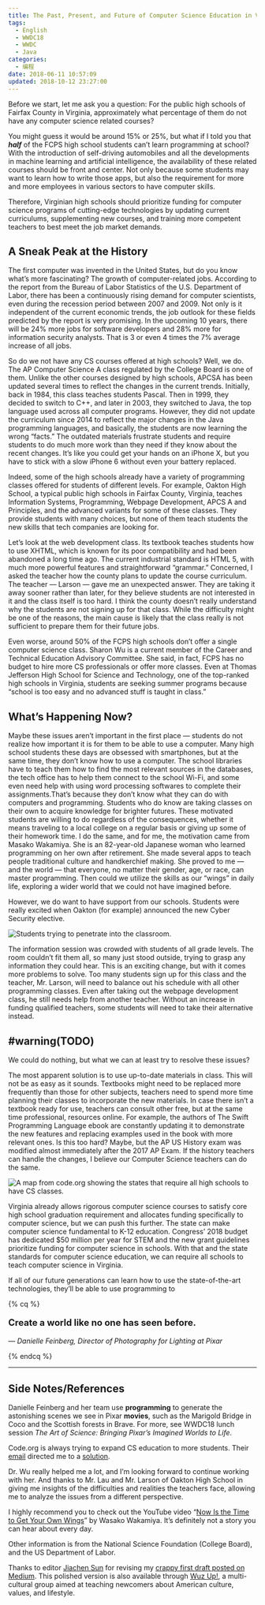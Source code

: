 ```yaml
---
title: The Past, Present, and Future of Computer Science Education in Virginian High Schools
tags:
  - English
  - WWDC18
  - WWDC
  - Java
categories:
  - 编程
date: 2018-06-11 10:57:09
updated: 2018-10-12 23:27:00
---
```


Before we start, let me ask you a question: For the public high schools of Fairfax County in Virginia, approximately what percentage of them do not have any computer science related courses?

<!-- more -->

You might guess it would be around 15% or 25%, but what if I told you that ***half*** of the FCPS high school students can’t learn programming at school? With the introduction of self-driving automobiles and all the developments in machine learning and artificial intelligence, the availability of these related courses should be front and center. Not only because some students may want to learn how to write those apps, but also the requirement for more and more employees in various sectors to have computer skills.

Therefore, Virginian high schools should prioritize funding for computer science programs of cutting-edge technologies by updating current curriculums, supplementing new courses, and training more competent teachers to best meet the job market demands.

## A Sneak Peak at the History

The first computer was invented in the United States, but do you know what’s more fascinating? The growth of computer-related jobs. According to the report from the Bureau of Labor Statistics of the U.S. Department of Labor, there has been a continuously rising demand for computer scientists, even during the recession period between 2007 and 2009. Not only is it independent of the current economic trends, the job outlook for these fields predicted by the report is very promising. In the upcoming 10 years, there will be 24% more jobs for software developers and 28% more for information security analysts. That is 3 or even 4 times the 7% average increase of all jobs.

So do we not have any CS courses offered at high schools? Well, we do. The AP Computer Science A class regulated by the College Board is one of them. Unlike the other courses designed by high schools, APCSA has been updated several times to reflect the changes in the current trends. Initially, back in 1984, this class teaches students Pascal. Then in 1999, they decided to switch to C++, and later in 2003, they switched to Java, the top language used across all computer programs. However, they did not update the curriculum since 2014 to reflect the major changes in the Java programming languages, and basically, the students are now learning the wrong “facts.” The outdated materials frustrate students and require students to do much more work than they need if they know about the recent changes. It’s like you could get your hands on an iPhone X, but you have to stick with a slow iPhone 6 without even your battery replaced.

Indeed, some of the high schools already have a variety of programming classes offered for students of different levels. For example, Oakton High School, a typical public high schools in Fairfax County, Virginia, teaches Information Systems, Programming, Webpage Development, APCS A and Principles, and the advanced variants for some of these classes. They provide students with many choices, but none of them teach students the new skills that tech companies are looking for.

Let’s look at the web development class. Its textbook teaches students how to use XHTML, which is known for its poor compatibility and had been abandoned a long time ago. The current industrial standard is HTML 5, with much more powerful features and straightforward “grammar.” Concerned, I asked the teacher how the county plans to update the course curriculum. The teacher — Larson — gave me an unexpected answer. They are taking it away sooner rather than later, for they believe students are not interested in it and the class itself is too hard. I think the county doesn’t really understand why the students are not signing up for that class. While the difficulty might be one of the reasons, the main cause is likely that the class really is not sufficient to prepare them for their future jobs.

Even worse, around 50% of the FCPS high schools don’t offer a single computer science class. Sharon Wu is a current member of the Career and Technical Education Advisory Committee. She said, in fact, FCPS has no budget to hire more CS professionals or offer more classes. Even at Thomas Jefferson High School for Science and Technology, one of the top-ranked high schools in Virginia, students are seeking summer programs because “school is too easy and no advanced stuff is taught in class.”

## What’s Happening Now?

Maybe these issues aren’t important in the first place — students do not realize how important it is for them to be able to use a computer. Many high school students these days are obsessed with smartphones, but at the same time, they don’t know how to use a computer. The school libraries have to teach them how to find the most relevant sources in the databases, the tech office has to help them connect to the school Wi-Fi, and some even need help with using word processing softwares to complete their assignments.That’s because they don’t know what they can do with computers and programming. Students who do know are taking classes on their own to acquire knowledge for brighter futures. These motivated students are willing to do regardless of the consequences, whether it means traveling to a local college on a regular basis or giving up some of their homework time. I do the same, and for me, the motivation came from Masako Wakamiya. She is an 82-year-old Japanese woman who learned programming on her own after retirement. She made several apps to teach people traditional culture and handkerchief making. She proved to me — and the world — that everyone, no matter their gender, age, or race, can master programming. Then could we utilize the skills as our “wings” in daily life, exploring a wider world that we could not have imagined before.

However, we do want to have support from our schools. Students were really excited when Oakton (for example) announced the new Cyber Security elective.

![Students trying to penetrate into the classroom.](https://user-images.githubusercontent.com/10842684/46906595-f47c2c80-ced3-11e8-984e-5ba26a913e12.jpg)

The information session was crowded with students of all grade levels. The room couldn’t fit them all, so many just stood outside, trying to grasp any information they could hear. This is an exciting change, but with it comes more problems to solve. Too many students sign up for this class and the teacher, Mr. Larson, will need to balance out his schedule with all other programming classes. Even after taking out the webpage development class, he still needs help from another teacher. Without an increase in funding qualified teachers, some students will need to take their alternative instead.

## #warning(TODO)

We could do nothing, but what we can at least try to resolve these issues?

The most apparent solution is to use up-to-date materials in class. This will not be as easy as it sounds. Textbooks might need to be replaced more frequently than those for other subjects, teachers need to spend more time planning their classes to incorporate the new materials. In case there isn’t a textbook ready for use, teachers can consult other free, but at the same time professional, resources online. For example, the authors of The Swift Programming Language ebook are constantly updating it to demonstrate the new features and replacing examples used in the book with more relevant ones. Is this too hard? Maybe, but the AP US History exam was modified almost immediately after the 2017 AP Exam. If the history teachers can handle the changes, I believe our Computer Science teachers can do the same.

![A map from code.org showing the states that require all high schools to have CS classes.](https://user-images.githubusercontent.com/10842684/46906599-f7771d00-ced3-11e8-9712-2995d94ac2d2.png)

Virginia already allows rigorous computer science courses to satisfy core high school graduation requirement and allocates funding specifically to computer science, but we can push this further. The state can make computer science fundamental to K-12 education. Congress’ 2018 budget has dedicated $50 million per year for STEM and the new grant guidelines prioritize funding for computer science in schools. With that and the state standards for computer science education, we can require all schools to teach computer science in Virginia.

If all of our future generations can learn how to use the state-of-the-art technologies, they’ll be able to use programming to

{% cq %}

<p style="font-size: 1.3em;font-weight:bold">Create a world like no one has seen before.</p>

— *Danielle Feinberg, Director of Photography for Lighting at Pixar*

{% endcq %}

---

## Side Notes/References

Danielle Feinberg and her team use **programming** to generate the astonishing scenes we see in Pixar **movies**, such as the Marigold Bridge in Coco and the Scottish forests in Brave. For more, see WWDC18 lunch session *The Art of Science: Bringing Pixar’s Imagined Worlds to Life*.

Code.org is always trying to expand CS education to more students. Their [email](https://docs.google.com/document/d/15zBdBbXUA-yEzxEq0VeWAEb9nXuGjmNFWNrYp6UdM8U/edit) directed me to a [solution](https://code.org/files/Making_CS_Fundamental.pdf).

Dr. Wu really helped me a lot, and I’m looking forward to continue working with her. And thanks to Mr. Lau and Mr. Larson of Oakton High School in giving me insights of the difficulties and realities the teachers face, allowing me to analyze the issues from a different perspective.

I highly recommend you to check out the YouTube video “[Now Is the Time to Get Your Own Wings](https://www.youtube.com/watch?v=gUjXiYtOC7Y)” by Wasako Wakamiya. It’s definitely not a story you can hear about every day.

Other information is from the National Science Foundation (College Board), and the US Department of Labor.

Thanks to editor [Jiachen Sun](https://www.uscecc.org/wuzup-team-bio) for revising my [crappy first draft posted on Medium](https://medium.com/@Apollonian/the-past-present-and-future-of-cs-education-in-virginia-high-schools-88b892d8c320). This polished version is also available through [Wuz Up!](https://www.uscecc.org/computer-science-education), a multi-cultural group aimed at teaching newcomers about American culture, values, and lifestyle.
